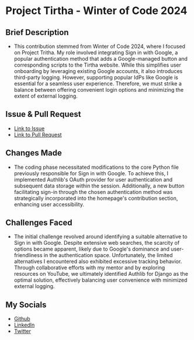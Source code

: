 # Project Tirtha - Winter of Code 2024

## Brief Description

- This contribution stemmed from Winter of Code 2024, where I focused on Project Tritha. My role involved integrating Sign in with Google, a popular authentication method that adds a Google-managed button and corresponding scripts to the Tirtha website. While this simplifies user onboarding by leveraging existing Google accounts, it also introduces third-party logging. However, supporting popular IdPs like Google is essential for a seamless user experience. Therefore, we must strike a balance between offering convenient login options and minimizing the extent of external logging.

## Issue & Pull Request

- [Link to Issue](https://github.com/smlab-niser/tirtha-public/issues/34)
- [Link to Pull Request](https://github.com/smlab-niser/tirtha-public/pull/44)

## Changes Made

- The coding phase necessitated modifications to the core Python file previously responsible for Sign in with Google. To achieve this, I implemented Authlib's OAuth provider for user authentication and subsequent data storage within the session. Additionally, a new button facilitating sign-in through the chosen authentication method was strategically incorporated into the homepage's contribution section, enhancing user accessibility.

## Challenges Faced

- The initial challenge revolved around identifying a suitable alternative to Sign in with Google. Despite extensive web searches, the scarcity of options became apparent, likely due to Google's dominance and user-friendliness in the authentication space. Unfortunately, the limited alternatives I encountered also exhibited excessive tracking behavior. Through collaborative efforts with my mentor and by exploring resources on YouTube, we ultimately identified Authlib for Django as the optimal solution, effectively balancing user convenience with minimized external logging.

## My Socials

- [Github](https://github.com/RudrasSingh)
- [LinkedIn](https://www.linkedin.com/in/atulsinghc)
- [Twitter](https://twitter.com/atul_singh001)
